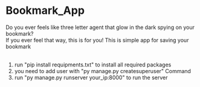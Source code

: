 # Bookmark_App
Do you ever feels like three letter agent that glow in the dark spying on your bookmark?<br>
If you ever feel that way, this is for you!
This is simple app for saving your bookmark<br>
<br>
1. run "pip install requipments.txt" to install all required packages<br>
2. you need to add user with "py manage.py createsuperuser" Command<br>
3. run "py manage.py runserver your_ip:8000" to run the server<br>

